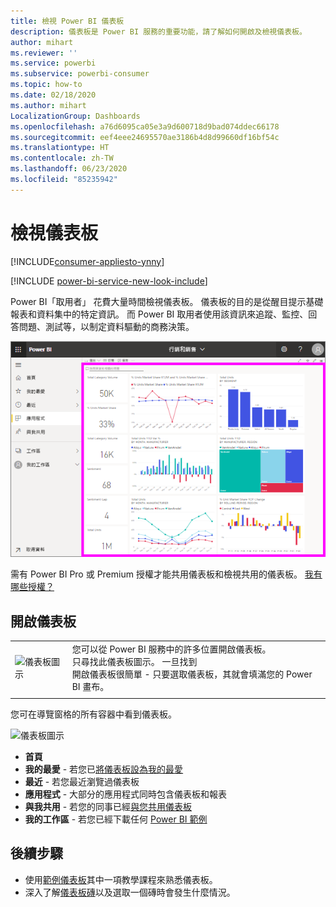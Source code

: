 ```yaml
---
title: 檢視 Power BI 儀表板
description: 儀表板是 Power BI 服務的重要功能，請了解如何開啟及檢視儀表板。
author: mihart
ms.reviewer: ''
ms.service: powerbi
ms.subservice: powerbi-consumer
ms.topic: how-to
ms.date: 02/18/2020
ms.author: mihart
LocalizationGroup: Dashboards
ms.openlocfilehash: a76d6095ca05e3a9d600718d9bad074ddec66178
ms.sourcegitcommit: eef4eee24695570ae3186b4d8d99660df16bf54c
ms.translationtype: HT
ms.contentlocale: zh-TW
ms.lasthandoff: 06/23/2020
ms.locfileid: "85235942"
---
```

# <a name="view-a-dashboard"></a>檢視儀表板

[!INCLUDE[consumer-appliesto-ynny](../includes/consumer-appliesto-ynny.md)]

[!INCLUDE [power-bi-service-new-look-include](../includes/power-bi-service-new-look-include.md)]

Power BI「取用者」  花費大量時間檢視儀表板。 儀表板的目的是從醒目提示基礎報表和資料集中的特定資訊。 而 Power BI 取用者使用該資訊來追蹤、監控、回答問題、測試等，以制定資料驅動的商務決策。

![儀表板](media/end-user-dashboard-open/power-bi-new-dash-new.png)


需有 Power BI Pro 或 Premium 授權才能共用儀表板和檢視共用的儀表板。 [我有哪些授權？](end-user-license.md) 

## <a name="open-a-dashboard"></a>開啟儀表板



|              |         |
|------------|--------------------------------|
|![儀表板圖示](media/end-user-dashboard-open/power-bi-dashboard-icon.png)      |您可以從 Power BI 服務中的許多位置開啟儀表板。 <br> 只尋找此儀表板圖示。 一旦找到 <br>開啟儀表板很簡單 - 只要選取儀表板，其就會填滿您的 Power BI 畫布。 |
|                    |          |



您可在導覽窗格的所有容器中看到儀表板。 

![儀表板圖示](media/end-user-dashboard-open/power-bi-open-dashboards.gif)

- **首頁** 
- **我的最愛** - 若您已[將儀表板設為我的最愛](end-user-favorite.md)
- **最近** - 若您最近瀏覽過儀表板
- **應用程式** - 大部分的應用程式同時包含儀表板和報表
- **與我共用** - 若您的同事已經[與您共用儀表板](end-user-shared-with-me.md)
- **我的工作區** - 若您已經下載任何 [Power BI 範例](../create-reports/sample-datasets.md)



## <a name="next-steps"></a>後續步驟
* 使用[範例儀表板](../create-reports/sample-tutorial-connect-to-the-samples.md)其中一項教學課程來熟悉儀表板。    
* 深入了解[儀表板磚](end-user-tiles.md)以及選取一個磚時會發生什麼情況。
